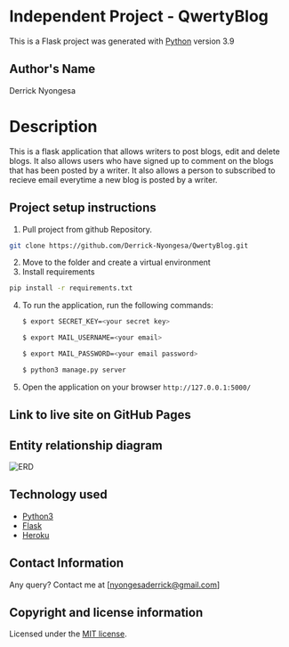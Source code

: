 # Independent Project - QwertyBlog

This is a Flask project was generated with [Python](https://www.python.org/) version 3.9


## Author's Name
Derrick Nyongesa


# Description
This  is a flask application that allows writers to post blogs, edit and delete blogs. It also allows users who have signed up to comment on the blogs that has been posted by a writer. It also allows a person to subscribed to recieve email everytime a new blog is posted by a writer.


## Project setup instructions
1. Pull project from github Repository.

```bash
git clone https://github.com/Derrick-Nyongesa/QwertyBlog.git
``` 
2. Move to the folder and create a virtual environment
3. Install requirements
  ```bash
  pip install -r requirements.txt
  ```
4. To run the application, run the following commands:
    ```bash
    $ export SECRET_KEY=<your secret key>
    ```
    ```bash
    $ export MAIL_USERNAME=<your email>
    ```
    ```bash
    $ export MAIL_PASSWORD=<your email password>
    ``` 
    ```bash
    $ python3 manage.py server
    ``` 
5. Open the application on your browser `http://127.0.0.1:5000/`


## Link to live site on GitHub Pages



## Entity relationship diagram 
![ERD](https://user-images.githubusercontent.com/78686755/116779459-09fbd680-aa7f-11eb-9592-3c67291e2dac.jpeg)



## Technology used
* [Python3](https://www.python.org/)
* [Flask](http://flask.pocoo.org/)
* [Heroku](https://heroku.com)


## Contact Information 
Any query? Contact me at [nyongesaderrick@gmail.com]


## Copyright and license information
Licensed under the [MIT license](LICENSE).
